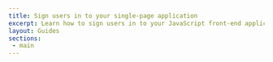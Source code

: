 ```yaml
---
title: Sign users in to your single-page application
excerpt: Learn how to sign users in to your JavaScript front-end applications and require authentication using Okta's APIs and libraries.
layout: Guides
sections: 
 - main
---
```


